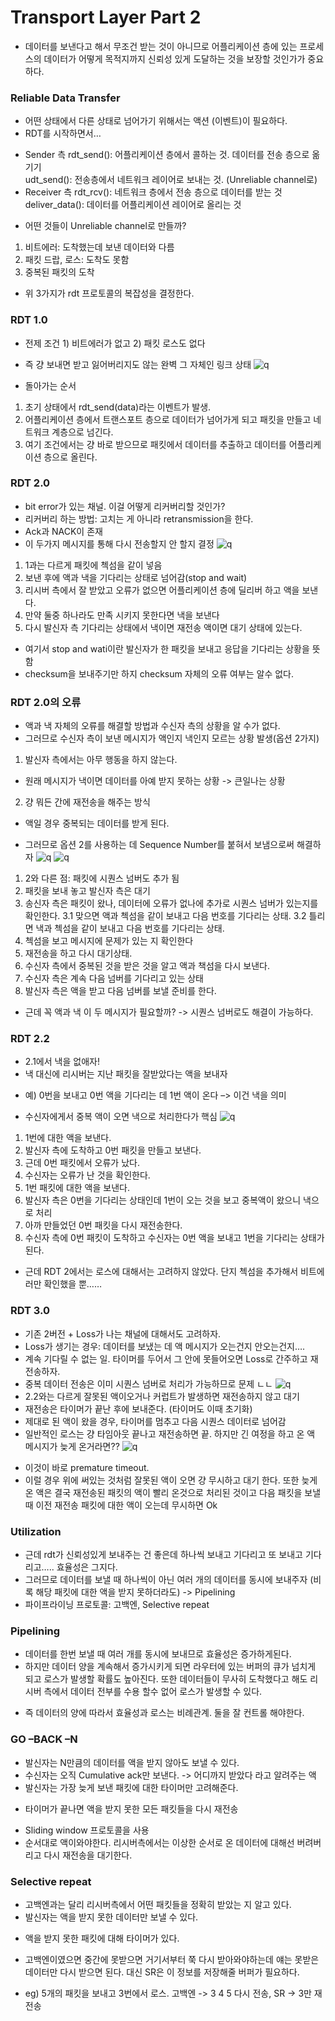 # Transport Layer Part 2
* 데이터를 보낸다고 해서 무조건 받는 것이 아니므로 어플리케이션 층에 있는 프로세스의 데이터가 어떻게 목적지까지 신뢰성 있게 도달하는 것을 보장할 것인가가 중요하다.
### Reliable Data Transfer
* 어떤 상태에서 다른 상태로 넘어가기 위해서는 액션 (이벤트)이 필요하다.
* RDT를 시작하면서…
- Sender 측
 rdt_send(): 어플리케이션 층에서 콜하는 것. 데이터를 전송 층으로 옮기기
<br> udt_send(): 전송층에서 네트워크 레이어로 보내는 것. (Unreliable channel로)
- Receiver 측
rdt_rcv(): 네트워크 층에서 전송 층으로 데이터를 받는 것
<br> deliver_data(): 데이터를 어플리케이션 레이어로 올리는 것
* 어떤 것들이 Unreliable channel로 만들까?
1. 비트에러: 도착했는데 보낸 데이터와 다름
2. 패킷 드랍, 로스: 도착도 못함
3. 중복된 패킷의 도착
- 위 3가지가 rdt 프로토콜의 복잡성을 결정한다.
### RDT 1.0
* 전제 조건 1) 비트에러가 없고 2) 패킷 로스도 없다
- 즉 걍 보내면 받고 잃어버리지도 않는 완벽 그 자체인 링크 상태
![q]( https://raw.githubusercontent.com/HongYooCho/Network/master/Photo/rdt1.0.PNG)

* 돌아가는 순서
1. 초기 상태에서 rdt_send(data)라는 이벤트가 발생.
2. 어플리케이션 층에서 트랜스포트 층으로 데이터가 넘어가게 되고 패킷을 만들고 네트워크 계층으로 넘긴다.
3. 여기 조건에서는 걍 바로 받으므로 패킷에서 데이터를 추출하고 데이터를 어플리케이션 층으로 올린다.
### RDT 2.0
* bit error가 있는 채널. 이걸 어떻게 리커버리할 것인가?
* 리커버리 하는 방법: 고치는 게 아니라 retransmission을 한다.
* Ack과 NACK이 존재
* 이 두가지 메시지를 통해 다시 전송할지 안 할지 결정
![q]( https://raw.githubusercontent.com/HongYooCho/Network/master/Photo/rdt2.0.PNG)
1. 1과는 다르게 패킷에 첵섬을 같이 넣음
2. 보낸 후에 액과 낵을 기다리는 상태로 넘어감(stop and wait)
3. 리시버 측에서 잘 받았고 오류가 없으면 어플리케이션 층에 딜리버 하고 액을 보낸다.
4. 만약 둘중 하나라도 만족 시키지 못한다면 낵을 보낸다
5. 다시 발신자 측 기다리는 상태에서 낵이면 재전송 액이면 대기 상태에 있는다.
- 여기서 stop and wati이란 발신자가 한 패킷을 보내고 응답을 기다리는 상황을 뜻함
- checksum을 보내주기만 하지 checksum 자체의 오류 여부는 알수 없다.
### RDT 2.0의 오류
* 액과 낵 자체의 오류를 해결할 방법과 수신자 측의 상황을 알 수가 없다.
* 그러므로 수신자 측이 보낸 메시지가 액인지 낵인지 모르는 상황 발생(옵션 2가지)
1. 발신자 측에서는 아무 행동을 하지 않는다.
- 원래 메시지가 낵이면 데이터를 아예 받지 못하는 상황 -> 큰일나는 상황
2. 걍 뭐든 간에 재전송을 해주는 방식
- 액일 경우 중복되는 데이터를 받게 된다.
* 그러므로 옵션 2를 사용하는 데 Sequence Number를 붙혀서 보냄으로써 해결하자
 ![q]( https://raw.githubusercontent.com/HongYooCho/Network/master/Photo/rdt2.1.PNG)
![q]( https://raw.githubusercontent.com/HongYooCho/Network/master/Photo/rdt2.1.1.PNG)

1. 2와 다른 점: 패킷에 시퀀스 넘버도 추가 됨
2. 패킷을 보내 놓고 발신자 측은 대기
3. 송신자 측은 패킷이 왔나, 데이터에 오류가 없나에 추가로 시퀀스 넘버가 있는지를 확인한다.
3.1 맞으면 액과 첵섬을 같이 보내고 다음 번호를 기다리는 상태.
3.2 틀리면 낵과 첵섬을 같이 보내고 다음 번호를 기다리는 상태.
4. 첵섬을 보고 메시지에 문제가 있는 지 확인한다
5. 재전송을 하고 다시 대기상태.
6. 수신자 측에서 중복된 것을 받은 것을 알고 액과 책섬을 다시 보낸다.
7. 수신자 측은 계속 다음 넘버를 기다리고 있는 상태
8. 발신자 측은 액을 받고 다음 넘버를 보낼 준비를 한다.
- 근데 꼭 액과 낵 이 두 메시지가 필요할까? -> 시퀀스 넘버로도 해결이 가능하다.
### RDT 2.2
* 2.1에서 낵을 없애자!
* 낵 대신에 리시버는 지난 패킷을 잘받았다는 액을 보내자
- 예) 0번을 보내고 0번 액을 기다리는 데 1번 액이 온다 –> 이건 낵을 의미
* 수신자에게서 중복 액이 오면 낵으로 처리한다가 핵심
![q]( https://raw.githubusercontent.com/HongYooCho/Network/master/Photo/rdt2.2.PNG)
1. 1번에 대한 액을 보낸다.
2. 발신자 측에 도착하고 0번 패킷을 만들고 보낸다.
3. 근데 0번 패킷에서 오류가 났다.
4. 수신자는 오류가 난 것을 확인한다.
5. 1번 패킷에 대한 액을 보낸다.
6. 발신자 측은 0번을 기다리는 상태인데 1번이 오는 것을 보고 중복액이 왔으니 낵으로 처리
7. 아까 만들었던 0번 패킷을 다시 재전송한다.
8. 수신자 측에 0번 패킷이 도착하고 수신자는 0번 액을 보내고 1번을 기다리는 상태가 된다.
- 근데 RDT 2에서는 로스에 대해서는 고려하지 않았다. 단지 첵섬을 추가해서 비트에러만 확인했을 뿐……
### RDT 3.0
* 기존 2버전 + Loss가 나는 채널에 대해서도 고려하자.
* Loss가 생기는 경우: 데이터를 보냈는 데 액 메시지가 오는건지 안오는건지….
* 계속 기다릴 수 없는 일. 타이머를 두어서 그 안에 못들어오면 Loss로 간주하고 재전송하자.
* 중복 데이터 전송은 이미 시퀀스 넘버로 처리가 가능하므로 문제 ㄴㄴ
![q]( https://raw.githubusercontent.com/HongYooCho/Network/master/Photo/rdt3.0.PNG)
* 2.2와는 다르게 잘못된 액이오거나 커럽트가 발생하면 재전송하지 않고 대기
* 재전송은 타이머가 끝난 후에 보내준다. (타이머도 이때 초기화)
* 제대로 된 액이 왔을 경우, 타이머를 멈추고 다음 시퀀스 데이터로 넘어감
* 일반적인 로스는 걍 타임아웃 끝나고 재전송하면 끝. 하지만 긴 여정을 하고 온 액 메시지가 늦게 온거라면??
![q]( https://raw.githubusercontent.com/HongYooCho/Network/master/Photo/rdtp3.0.PNG)
- 이것이 바로 premature timeout.
- 이럴 경우 위에 써있는 것처럼 잘못된 액이 오면 걍 무시하고 대기 한다. 또한 늦게 온 액은 결국 재전송된 패킷의 액이 빨리 온것으로 처리된 것이고 다음 패킷을 보낼 때 이전 재전송 패킷에 대한 액이 오는데 무시하면 Ok
### Utilization
* 근데 rdt가 신뢰성있게 보내주는 건 좋은데 하나씩 보내고 기다리고 또 보내고 기다리고….. 효율성은 그지다.
* 그러므로 데이터를 보낼 때 하나씩이 아닌 여러 개의 데이터를 동시에 보내주자 (비록 해당 패킷에 대한 액을 받지 못하더라도) -> Pipelining
* 파이프라이닝 프로토콜: 고백엔, Selective repeat
### Pipelining
* 데이터를 한번 보낼 때 여러 개를 동시에 보내므로 효율성은 증가하게된다.
* 하지만 데이터 양을 계속해서 증가시키게 되면 라우터에 있는 버퍼의 큐가 넘치게 되고 로스가 발생할 확률도 높아진다. 또한 데이터들이 무사히 도착했다고 해도 리시버 측에서 데이터 전부를 수용 할수 없어 로스가 발생할 수 있다.
- 즉 데이터의 양에 따라서 효율성과 로스는 비례관계. 둘을 잘 컨트롤 해야한다.
### GO –BACK –N
* 발신자는 N만큼의 데이터를 액을 받지 않아도 보낼 수 있다.
* 수신자는 오직 Cumulative ack만 보낸다. -> 어디까지 받았다 라고 알려주는 액
* 발신자는 가장 늦게 보낸 패킷에 대한 타이머만 고려해준다.
- 타이머가 끝나면 액을 받지 못한 모든 패킷들을 다시 재전송
* Sliding window 프로토콜을 사용
* 순서대로 액이와야한다. 리시버측에서는 이상한 순서로 온 데이터에 대해선 버려버리고 다시 재전송을 대기한다.
### Selective repeat
* 고백엔과는 달리 리시버측에서 어떤 패킷들을 정확히 받았는 지 알고 있다.
* 발신자는 액을 받지 못한 데이터만 보낼 수 있다.
- 액을 받지 못한 패킷에 대해 타이머가 있다.
* 고백엔이였으면 중간에 못받으면 거기서부터 쭉 다시 받아와야하는데 얘는 못받은 데이터만 다시 받으면 된다. 대신 SR은 이 정보를 저장해줄 버퍼가 필요하다.
- eg) 5개의 패킷을 보내고 3번에서 로스. 고백엔 -> 3 4 5 다시 전송, SR -> 3만 재전송
